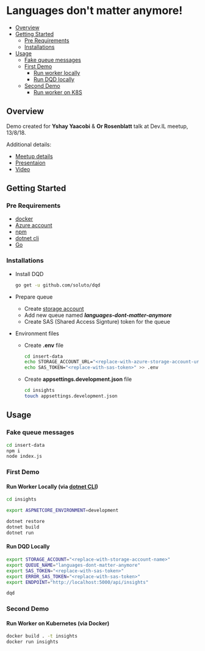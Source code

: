 # Languages don't matter anymore!

* [Overview](#overview)
* [Getting Started](#getting-started)
  * [Pre Requirements](#pre-requirements)
  * [Installations](#installations)
* [Usage](#usage)
  * [Fake queue messages](#fake-queue-messages)
  * [First Demo](#first-demo)
    * [Run worker locally](#run-worker-locally-via-dotnet-cli)
    * [Run DQD locally](#run-dqd-locally)
  * [Second Demo](#second-demo)
    * [Run worker on K8S](#run-worker-on-kubernetes-via-docker)


## Overview
Demo created for **Yshay Yaacobi** & **Or Rosenblatt** talk at Dev.IL meetup, 13/8/18.

Additional details:
- [Meetup details](https://www.meetup.com/Dev-IL/events/253252917/)
- [Presentaion](https://www.slideshare.net/SolutoTLV/languages-dont-matter-anymore)
- [Video]()


## Getting Started

### Pre Requirements
- [docker](https://www.docker.com/get-docker)
- [Azure account](https://azure.microsoft.com/en-us/free/)
- [npm](https://www.npmjs.com/)
- [dotnet cli](https://github.com/dotnet/cli)
- [Go](https://golang.org/doc/install)

### Installations
- Install DQD
  ```bash
  go get -u github.com/soluto/dqd
  ```
  
- Prepare queue
  - Create [storage account](https://portal.azure.com/#create/Microsoft.StorageAccount-ARM)
  - Add new queue named **_languages-dont-matter-anymore_**
  - Create SAS (Shared Access Signture) token for the queue

- Environment files
  - Create **.env** file
    ```bash
    cd insert-data
    echo STORAGE_ACCOUNT_URL="<replace-with-azure-storage-account-url>" >> .env
    echo SAS_TOKEN="<replace-with-sas-token>" >> .env
    ```
  - Create **appsettings.development.json** file
    ```bash
    cd insights
    touch appsettings.development.json
    ```

## Usage

### Fake queue messages
```bash
cd insert-data
npm i
node index.js
```

### First Demo
#### Run Worker Locally (via [dotnet CLI](https://github.com/dotnet/cli))
```bash
cd insights

export ASPNETCORE_ENVIRONMENT=development

dotnet restore
dotnet build
dotnet run
```

#### Run DQD Locally
```bash
export STORAGE_ACCOUNT="<replace-with-storage-account-name>"
export QUEUE_NAME="languages-dont-matter-anymore"
export SAS_TOKEN="<replace-with-sas-token>"
export ERROR_SAS_TOKEN="<replace-with-sas-token>"
export ENDPOINT="http://localhost:5000/api/insights"

dqd
```

### Second Demo

#### Run Worker on Kubernetes (via Docker)
```bash
docker build . -t insights
docker run insights
```
